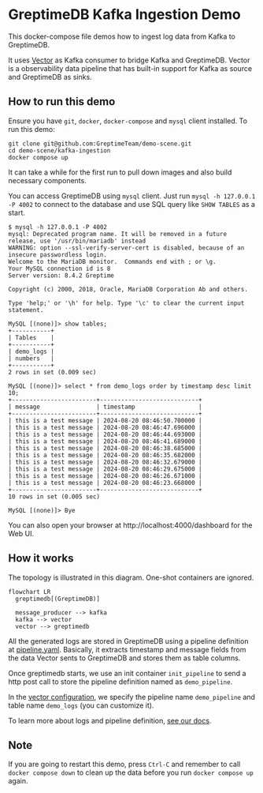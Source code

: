 # GreptimeDB Kafka Ingestion Demo

This docker-compose file demos how to ingest log data from Kafka to GreptimeDB.

It uses [Vector](https://vector.dev) as Kafka consumer to bridge Kafka and
GreptimeDB. Vector is a observability data pipeline that has built-in support
for Kafka as source and GreptimeDB as sinks.

## How to run this demo

Ensure you have `git`, `docker`, `docker-compose` and `mysql` client
installed. To run this demo:

```shell
git clone git@github.com:GreptimeTeam/demo-scene.git
cd demo-scene/kafka-ingestion
docker compose up
```

It can take a while for the first run to pull down images and also build
necessary components.

You can access GreptimeDB using `mysql` client. Just run `mysql -h 127.0.0.1 -P
4002` to connect to the database and use SQL query like `SHOW TABLES` as a
start.

```
$ mysql -h 127.0.0.1 -P 4002
mysql: Deprecated program name. It will be removed in a future release, use '/usr/bin/mariadb' instead
WARNING: option --ssl-verify-server-cert is disabled, because of an insecure passwordless login.
Welcome to the MariaDB monitor.  Commands end with ; or \g.
Your MySQL connection id is 8
Server version: 8.4.2 Greptime

Copyright (c) 2000, 2018, Oracle, MariaDB Corporation Ab and others.

Type 'help;' or '\h' for help. Type '\c' to clear the current input statement.

MySQL [(none)]> show tables;
+-----------+
| Tables    |
+-----------+
| demo_logs |
| numbers   |
+-----------+
2 rows in set (0.009 sec)

MySQL [(none)]> select * from demo_logs order by timestamp desc limit 10;
+------------------------+----------------------------+
| message                | timestamp                  |
+------------------------+----------------------------+
| this is a test message | 2024-08-20 08:46:50.700000 |
| this is a test message | 2024-08-20 08:46:47.696000 |
| this is a test message | 2024-08-20 08:46:44.693000 |
| this is a test message | 2024-08-20 08:46:41.689000 |
| this is a test message | 2024-08-20 08:46:38.685000 |
| this is a test message | 2024-08-20 08:46:35.682000 |
| this is a test message | 2024-08-20 08:46:32.679000 |
| this is a test message | 2024-08-20 08:46:29.675000 |
| this is a test message | 2024-08-20 08:46:26.671000 |
| this is a test message | 2024-08-20 08:46:23.668000 |
+------------------------+----------------------------+
10 rows in set (0.005 sec)

MySQL [(none)]> Bye
```

You can also open your browser at http://localhost:4000/dashboard for the Web
UI.

## How it works

The topology is illustrated in this diagram. One-shot containers are ignored.

```mermaid
flowchart LR
  greptimedb[(GreptimeDB)]

  message_producer --> kafka
  kafka --> vector
  vector --> greptimedb
```

All the generated logs are stored in GreptimeDB using a pipeline definition at
[pipeline.yaml](./config_data/pipeline.yaml). Basically, it extracts timestamp
and message fields from the data Vector sents to GreptimeDB and stores them as
table columns.

Once greptimedb starts, we use an init container `init_pipeline` to send a http
post call to store the pipeline definition named as `demo_pipeline`.

In the [vector configuration](./config_data/vector.toml), we specify the
pipeline name `demo_pipeline` and table name `demo_logs` (you can customize it).

To learn more about logs and pipeline definition, [see our
docs](https://docs.greptime.com/user-guide/logs/overview).

## Note

If you are going to restart this demo, press `Ctrl-C` and remember to call
`docker compose down` to clean up the data before you run `docker compose up`
again.
